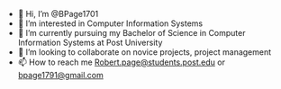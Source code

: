 - 👋 Hi, I’m @BPage1701
- 👀 I’m interested in Computer Information Systems 
- 🌱 I’m currently pursuing my Bachelor of Science in Computer Information Systems at Post University 
- 💞️ I’m looking to collaborate on novice projects, project management 
- 📫 How to reach me Robert.page@students.post.edu or bpage1791@gmail.com

<!---
BPage1701/BPage1701 is a ✨ special ✨ repository because its `README.md` (this file) appears on your GitHub profile.
You can click the Preview link to take a look at your changes.
--->

